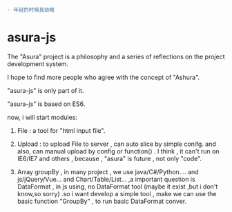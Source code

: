 ```diff
- 年轻的时候真幼稚
```

# asura-js
The "Asura" project is a philosophy and a series of reflections on the project development system.

I hope to find more people who agree with the concept of "Ashura".

"asura-js" is only part of it.

"asura-js" is based on ES6. 

now, i will start modules:

1. File : a tool for "html input file".

2. Upload : to upload File to server , can auto slice by simple conifg. and also, can manual upload by config or function() . I think , it can't run on IE6/IE7 and others , because , "asura" is future , not only "code".

3. Array groupBy , in many project , we use java/C#/Python.... and js/jQuery/Vue... and Chart/Table/List... ,a important question is  DataFormat , in js using, no DataFormat tool (maybe it exist ,but i don't know,so sorry) .so i want develop a simple tool , make we can use the basic function "GroupBy" , to run basic DataFormat conver.
